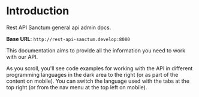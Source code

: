 # Introduction

Rest API Sanctum general api admin docs.

<aside>
    <strong>Base URL</strong>: <code>http://rest-api-sanctum.develop:8080</code>
</aside>

This documentation aims to provide all the information you need to work with our API.

<aside>As you scroll, you'll see code examples for working with the API in different programming languages in the dark area to the right (or as part of the content on mobile).
You can switch the language used with the tabs at the top right (or from the nav menu at the top left on mobile).</aside>

